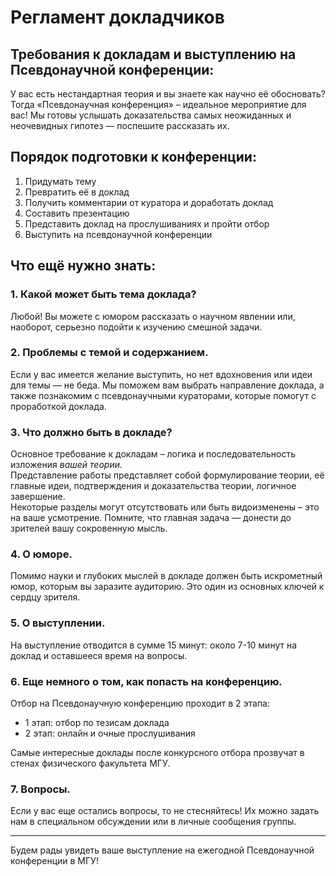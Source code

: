 # Регламент докладчиков

## **Требования к докладам и выступлению на Псевдонаучной конференции:**

У вас есть нестандартная теория и вы знаете как научно её обосновать? Тогда «Псевдонаучная конференция» – идеальное мероприятие для вас! Мы готовы услышать доказательства самых неожиданных и неочевидных гипотез — поспешите рассказать их.

## **Порядок подготовки к конференции:**

1. Придумать тему
2. Превратить её в доклад
3. Получить комментарии от куратора и доработать доклад
4. Составить презентацию
5. Представить доклад на прослушиваниях и пройти отбор
6. Выступить на псевдонаучной конференции

## **Что ещё нужно знать:**

### **1. Какой может быть тема доклада?**

Любой! Вы можете с юмором рассказать о научном явлении или, наоборот, серьезно подойти к изучению смешной задачи.

### **2. Проблемы с темой и содержанием.**

Если у вас имеется желание выступить, но нет вдохновения или идеи для темы — не беда. Мы поможем вам выбрать направление доклада, а также познакомим с псевдонаучными кураторами, которые помогут с проработкой доклада.

### **3. Что должно быть в докладе?**

Основное требование к докладам _–_ логика и последовательность изложения _вашей теории._\
Представление работы представляет собой формулирование теории, её главные идеи, подтверждения и доказательства теории, логичное завершение.\
Некоторые разделы могут отсутствовать или быть видоизменены – это на ваше усмотрение. Помните, что главная задача — донести до зрителей вашу сокровенную мысль.

### **4. О юморе.**

Помимо науки и глубоких мыслей в докладе должен быть искрометный юмор, которым вы заразите аудиторию. Это один из основных ключей к сердцу зрителя.

### **5. О выступлении.**

На выступление отводится в сумме 15 минут: около 7-10 минут на доклад и оставшееся время на вопросы.

### **6. Еще немного о том, как попасть на конференцию.**

Отбор на Псевдонаучную конференцию проходит в 2 этапа:

* 1 этап: отбор по тезисам доклада
* 2 этап: онлайн и очные прослушивания

Самые интересные доклады после конкурсного отбора прозвучат в стенах физического факультета МГУ.

### **7. Вопросы.**

Если у вас еще остались вопросы, то не стесняйтесь! Их можно задать нам в специальном обсуждении или в личные сообщения группы.

***

Будем рады увидеть ваше выступление на ежегодной Псевдонаучной конференции в МГУ!

